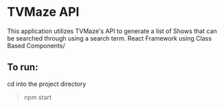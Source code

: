 # TVMaze API
This application utilizes TVMaze's API to generate a list of Shows that can be searched through using a search term. React Framework using Class Based Components/
## To run:
cd into the project directory
> npm start
